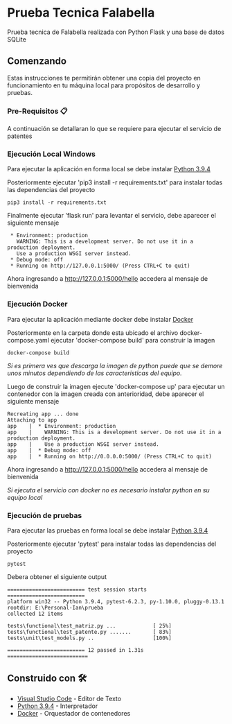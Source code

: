 # Prueba Tecnica Falabella
Prueba tecnica de Falabella realizada con Python Flask y una base de datos SQLite

## Comenzando
Estas instrucciones te permitirán obtener una copia del proyecto en funcionamiento en tu máquina local para propósitos de desarrollo y pruebas.

### Pre-Requisitos 📋
A continuación se detallaran lo que se requiere para ejecutar el servicio de patentes

### Ejecución Local Windows

Para ejecutar la aplicación en forma local se debe instalar [Python 3.9.4](https://www.python.org/downloads/)

Posteriormente ejecutar 'pip3 install -r requirements.txt' para instalar todas las dependencias del proyecto
```
pip3 install -r requirements.txt
```

Finalmente ejecutar 'flask run' para levantar el servicio, debe aparecer el siguiente mensaje
```
 * Environment: production
   WARNING: This is a development server. Do not use it in a production deployment.
   Use a production WSGI server instead.
 * Debug mode: off
 * Running on http://127.0.0.1:5000/ (Press CTRL+C to quit)
```

Ahora ingresando a http://127.0.0.1:5000/hello accedera al mensaje de bienvenida

### Ejecución Docker

Para ejecutar la aplicación mediante docker debe instalar [Docker](https://docs.docker.com/docker-for-windows/install/) 

Posteriormente en la carpeta donde esta ubicado el archivo docker-compose.yaml ejecutar 'docker-compose build' para construir la imagen
```
docker-compose build
```
_Si es primera ves que descarga la imagen de python puede que se demore unos minutos dependiendo de las caracteristicas del equipo._

Luego de construir la imagen ejecute 'docker-compose up' para ejecutar un contenedor con la imagen creada con anterioridad, debe aparecer el siguiente mensaje

```
Recreating app ... done
Attaching to app
app    |  * Environment: production
app    |    WARNING: This is a development server. Do not use it in a production deployment.
app    |    Use a production WSGI server instead.
app    |  * Debug mode: off
app    |  * Running on http://0.0.0.0:5000/ (Press CTRL+C to quit)
```
Ahora ingresando a http://127.0.0.1:5000/hello accedera al mensaje de bienvenida

_Si ejecuta el servicio con docker no es necesario instalar python en su equipo local_

### Ejecución de pruebas

Para ejecutar las pruebas en forma local se debe instalar [Python 3.9.4](https://www.python.org/downloads/)

Posteriormente ejecutar 'pytest' para instalar todas las dependencias del proyecto
```
pytest
```
Debera obtener el siguiente output
```
========================= test session starts =========================
platform win32 -- Python 3.9.4, pytest-6.2.3, py-1.10.0, pluggy-0.13.1
rootdir: E:\Personal-Ian\prueba
collected 12 items

tests\functional\test_matriz.py ...            [ 25%]
tests\functional\test_patente.py .......       [ 83%]
tests\unit\test_models.py ..                   [100%] 

========================= 12 passed in 1.31s ==========================
```

## Construido con 🛠️

* [Visual Studio Code](https://code.visualstudio.com/download) - Editor de Texto
* [Python 3.9.4](https://www.python.org/downloads/) - Interpretador
* [Docker](https://docs.docker.com/docker-for-windows/install/) - Orquestador de contenedores